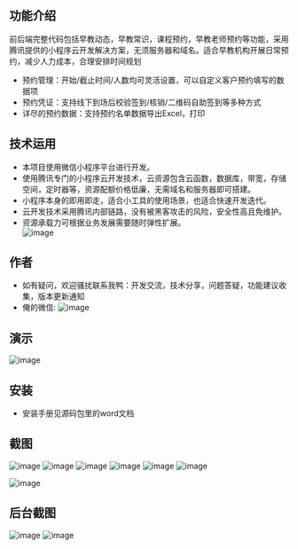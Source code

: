 ## 功能介绍 
    
前后端完整代码包括早教动态，早教常识，课程预约，早教老师预约等功能，采用腾讯提供的小程序云开发解决方案，无须服务器和域名。适合早教机构开展日常预约，减少人力成本，合理安排时间规划

- 预约管理：开始/截止时间/人数均可灵活设置，可以自定义客户预约填写的数据项
- 预约凭证：支持线下到场后校验签到/核销/二维码自助签到等多种方式
- 详尽的预约数据：支持预约名单数据导出Excel，打印

 

## 技术运用
- 本项目使用微信小程序平台进行开发。
- 使用腾讯专门的小程序云开发技术，云资源包含云函数，数据库，带宽，存储空间，定时器等，资源配额价格低廉，无需域名和服务器即可搭建。
- 小程序本身的即用即走，适合小工具的使用场景，也适合快速开发迭代。
- 云开发技术采用腾讯内部链路，没有被黑客攻击的风险，安全性高且免维护。
- 资源承载力可根据业务发展需要随时弹性扩展。  
![image](https://user-images.githubusercontent.com/101373079/157785923-c0ba953f-78b7-4c51-a9c9-ddc9951c6c66.png)



## 作者
- 如有疑问，欢迎骚扰联系我鸭：开发交流，技术分享，问题答疑，功能建议收集，版本更新通知
- 俺的微信:
 ![image](https://user-images.githubusercontent.com/101373079/157785933-e7327469-9341-4a39-a960-f848ac6e0b87.png)




## 演示 

![image](https://user-images.githubusercontent.com/101373079/157785925-e1e7eea6-406f-4aef-b325-214b1947142a.png)



## 安装

- 安装手册见源码包里的word文档




## 截图
  ![image](https://user-images.githubusercontent.com/101373079/157785939-fd9d4b27-f5b0-4d59-9c9f-440a518b752d.png)
![image](https://user-images.githubusercontent.com/101373079/157785944-15fb338f-5d05-4ddd-b871-85266a784c46.png)
![image](https://user-images.githubusercontent.com/101373079/157785952-1e02647c-8233-4a18-ba6a-ca56e57d8937.png)
![image](https://user-images.githubusercontent.com/101373079/157785958-908d123e-e14d-40b5-8ca5-ded569ec4afa.png)
![image](https://user-images.githubusercontent.com/101373079/157785962-b7cdef19-b32f-4815-88de-fe3dbc76c279.png)
![image](https://user-images.githubusercontent.com/101373079/157785974-5a2e473e-e5d9-4f97-bd49-0e4fc9946659.png)

![image](https://user-images.githubusercontent.com/101373079/157785984-4518f853-146a-42b9-abd9-6935f6cfa3e8.png)

## 后台截图 
![image](https://user-images.githubusercontent.com/101373079/157785995-f0493f2d-a547-46f8-a732-52e5be7d93ba.png)
![image](https://user-images.githubusercontent.com/101373079/157786005-32ed4cfb-06b4-4ee6-b05f-6ba40da9f6a2.png)

